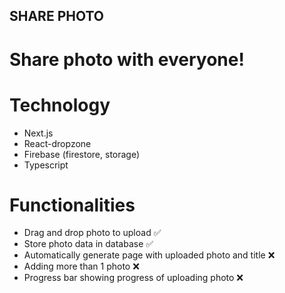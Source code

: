 ## SHARE PHOTO

# Share photo with everyone!

# Technology

- Next.js
- React-dropzone
- Firebase (firestore, storage)
- Typescript

# Functionalities

- Drag and drop photo to upload ✅
- Store photo data in database ✅
- Automatically generate page with uploaded photo and title ❌
- Adding more than 1 photo ❌
- Progress bar showing progress of uploading photo ❌
